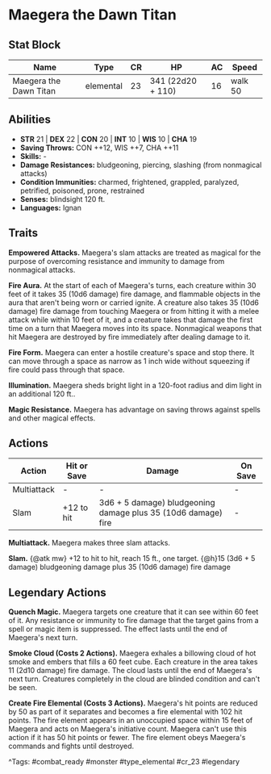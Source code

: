 # Maegera the Dawn Titan

## Stat Block

| Name | Type | CR | HP | AC | Speed |
|------|------|----|----|----|-------|
| Maegera the Dawn Titan | elemental | 23 | 341 (22d20 + 110) | 16 | walk 50 |

## Abilities

- **STR** 21 | **DEX** 22 | **CON** 20 | **INT** 10 | **WIS** 10 | **CHA** 19
- **Saving Throws:** CON ++12, WIS ++7, CHA ++11  
- **Skills:** -  
- **Damage Resistances:** bludgeoning, piercing, slashing (from nonmagical attacks)  
- **Condition Immunities:** charmed, frightened, grappled, paralyzed, petrified, poisoned, prone, restrained  
- **Senses:** blindsight 120 ft.  
- **Languages:** Ignan

## Traits

**Empowered Attacks.** Maegera's slam attacks are treated as magical for the purpose of overcoming resistance and immunity to damage from nonmagical attacks.

**Fire Aura.** At the start of each of Maegera's turns, each creature within 30 feet of it takes 35 (10d6 damage) fire damage, and flammable objects in the aura that aren't being worn or carried ignite. A creature also takes 35 (10d6 damage) fire damage from touching Maegera or from hitting it with a melee attack while within 10 feet of it, and a creature takes that damage the first time on a turn that Maegera moves into its space. Nonmagical weapons that hit Maegera are destroyed by fire immediately after dealing damage to it.

**Fire Form.** Maegera can enter a hostile creature's space and stop there. It can move through a space as narrow as 1 inch wide without squeezing if fire could pass through that space.

**Illumination.** Maegera sheds bright light in a 120-foot radius and dim light in an additional 120 ft..

**Magic Resistance.** Maegera has advantage on saving throws against spells and other magical effects.


## Actions

| Action | Hit or Save | Damage | On Save |
|--------|--------------|--------|----------|
| Multiattack | - | - | - |
| Slam | +12 to hit | 3d6 + 5 damage) bludgeoning damage plus 35 (10d6 damage) fire | - |

**Multiattack.** Maegera makes three slam attacks.

**Slam.** {@atk mw} +12 to hit to hit, reach 15 ft., one target. {@h}15 (3d6 + 5 damage) bludgeoning damage plus 35 (10d6 damage) fire damage

## Legendary Actions

**Quench Magic.** Maegera targets one creature that it can see within 60 feet of it. Any resistance or immunity to fire damage that the target gains from a spell or magic item is suppressed. The effect lasts until the end of Maegera's next turn.

**Smoke Cloud (Costs 2 Actions).** Maegera exhales a billowing cloud of hot smoke and embers that fills a 60 feet cube. Each creature in the area takes 11 (2d10 damage) fire damage. The cloud lasts until the end of Maegera's next turn. Creatures completely in the cloud are blinded condition and can't be seen.

**Create Fire Elemental (Costs 3 Actions).** Maegera's hit points are reduced by 50 as part of it separates and becomes a fire elemental with 102 hit points. The fire element appears in an unoccupied space within 15 feet of Maegera and acts on Maegera's initiative count. Maegera can't use this action if it has 50 hit points or fewer. The fire element obeys Maegera's commands and fights until destroyed.



^Tags: #combat_ready #monster #type_elemental #cr_23 #legendary